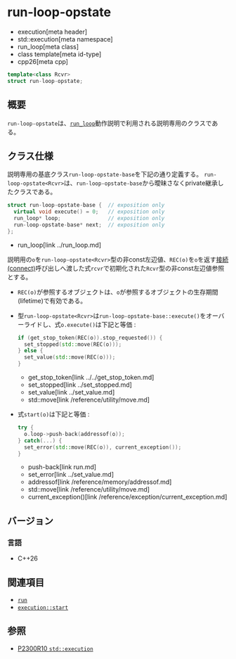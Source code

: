 # run-loop-opstate
* execution[meta header]
* std::execution[meta namespace]
* run_loop[meta class]
* class template[meta id-type]
* cpp26[meta cpp]

```cpp
template<class Rcvr>
struct run-loop-opstate;
```

## 概要
`run-loop-opstate`は、[`run_loop`](../run_loop.md)動作説明で利用される説明専用のクラスである。


## クラス仕様
説明専用の基底クラス`run-loop-opstate-base`を下記の通り定義する。
`run-loop-opstate<Rcvr>`は、`run-loop-opstate-base`から曖昧さなくprivate継承したクラスである。

```cpp
struct run-loop-opstate-base {  // exposition only
  virtual void execute() = 0;   // exposition only
  run_loop* loop;               // exposition only
  run-loop-opstate-base* next;  // exposition only
};
```
* run_loop[link ../run_loop.md]

説明用の`o`を`run-loop-opstate<Rcvr>`型の非const左辺値、`REC(o)`を`o`を返す[接続(connect)](../connect.md)呼び出しへ渡した式`rcvr`で初期化された`Rcvr`型の非const左辺値参照とする。

- `REC(o)`が参照するオブジェクトは、`o`が参照するオブジェクトの生存期間(lifetime)で有効である。
- 型`run-loop-opstate<Rcvr>`は`run-loop-opstate-base::execute()`をオーバーライドし、式`o.execute()`は下記と等価 :

    ```cpp
    if (get_stop_token(REC(o)).stop_requested()) {
      set_stopped(std::move(REC(o)));
    } else {
      set_value(std::move(REC(o)));
    }
    ```
    * get_stop_token[link ../../get_stop_token.md]
    * set_stopped[link ../set_stopped.md]
    * set_value[link ../set_value.md]
    * std::move[link /reference/utility/move.md]

- 式`start(o)`は下記と等価 :

    ```cpp
    try {
      o.loop->push-back(addressof(o));
    } catch(...) {
      set_error(std::move(REC(o)), current_exception());
    }
    ```
    * push-back[link run.md]
    * set_error[link ../set_value.md]
    * addressof[link /reference/memory/addressof.md]
    * std::move[link /reference/utility/move.md]
    * current_exception()[link /reference/exception/current_exception.md]


## バージョン
### 言語
- C++26


## 関連項目
- [`run`](run.md)
- [`execution::start`](../start.md)


## 参照
- [P2300R10 `std::execution`](https://www.open-std.org/jtc1/sc22/wg21/docs/papers/2024/p2300r10.html)
